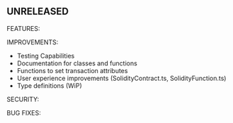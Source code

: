 ## UNRELEASED

FEATURES:

IMPROVEMENTS:

* Testing Capabilities
* Documentation for classes and functions
* Functions to set transaction attributes
* User experience improvements (SolidityContract.ts, SolidityFunction.ts)
* Type definitions (WiP)

SECURITY:

BUG FIXES: